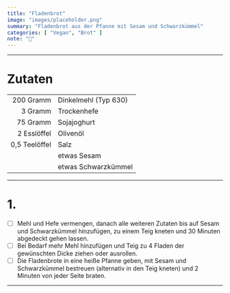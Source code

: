 ```yaml
---
title: "Fladenbrot"
image: "images/placeholder.png"
summary: "Fladenbrot aus der Pfanne mit Sesam und Schwarzkümmel"
categories: [ "Vegan", "Brot" ]
note: "🚧"
---
```


---

# Zutaten

|               |                      |
|--------------:|:---------------------|
|     200 Gramm | Dinkelmehl (Typ 630) |
|       3 Gramm | Trockenhefe          |
|      75 Gramm | Sojajoghurt          |
|   2 Esslöffel | Olivenöl             |
| 0,5 Teelöffel | Salz                 |
|               | etwas Sesam          |
|               | etwas Schwarzkümmel  |

---

# 1.

- [ ] Mehl und Hefe vermengen, danach alle weiteren Zutaten bis auf Sesam und Schwarzkümmel hinzufügen, zu einem Teig
  kneten und 30 Minuten abgedeckt gehen lassen.
- [ ] Bei Bedarf mehr Mehl hinzufügen und Teig zu 4 Fladen der gewünschten Dicke ziehen oder ausrollen.
- [ ] Die Fladenbrote in eine heiße Pfanne geben, mit Sesam und Schwarzkümmel bestreuen (alternativ in den Teig kneten)
  und 2 Minuten von jeder Seite braten.

---

